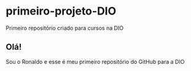 # primeiro-projeto-DIO
Primeiro repositório criado para cursos na DIO

## Olá!

Sou o Ronaldo e esse é meu primeiro repositório do GitHub para a DIO
